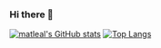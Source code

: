 ### Hi there 👋

  
[![matleal's GitHub stats](https://github-readme-stats.vercel.app/api?username=matleal&count_private=true&show_icons=true&theme=dracula&layout=compact)](https://github.com/matleal/github-readme-stats) 
[![Top Langs](https://github-readme-stats.vercel.app/api/top-langs/?username=matleal&theme=dracula)](https://github.com/matleal/github-readme-stats)







